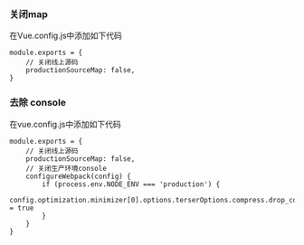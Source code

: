 

### 关闭map

在Vue.config.js中添加如下代码
```
module.exports = {
    // 关闭线上源码
    productionSourceMap: false,
}
```


### 去除 console
在vue.config.js中添加如下代码
```
module.exports = {
    // 关闭线上源码
    productionSourceMap: false,
	// 关闭生产环境console
	configureWebpack(config) {
	    if (process.env.NODE_ENV === 'production') {
	        config.optimization.minimizer[0].options.terserOptions.compress.drop_console = true
	    }
	}
}

```